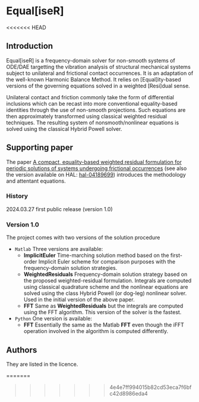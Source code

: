 # Equal[iseR]
<<<<<<< HEAD
## Introduction
Equal[iseR] is a frequency-domain solver for non-smooth systems of ODE/DAE targetting the vibration analysis of structural mechanical systems subject to unilateral and frictional contact occurrences. It is an adaptation of the well-known Harmonic Balance Method. It relies on [Equal]ity-based versions of the governing equations solved in a weighted [Resi]dual sense.

Unilateral contact and friction commonly take the form of differential inclusions which can be recast into more conventional equality-based identities through the use of non-smooth projections. Such equations are then approximately transformed using classical weighted residual techniques. The resulting system of nonsmooth/nonlinear equations is solved using the classical Hybrid Powell solver.

## Supporting paper
The paper [A compact, equality-based weighted residual formulation for periodic solutions of systems undergoing frictional occurrences](https://doi.org/10.25518/2684-6500.190) (see also the version available on HAL: [hal-04189699](https://hal.science/hal-04189699)) introduces the methodology and attentant equations.

### History
2024.03.27 first public release (version 1.0)

### Version 1.0
The project comes with two versions of the solution procedure

* `Matlab` Three versions are available:
    * __ImplicitEuler__ Time-marching solution method based on the first-order Implicit Euler scheme for comparison purposes with the frequency-domain solution strategies.
    * __WeightedResiduals__ Frequency-domain solution strategy based on the proposed weighted-residual formulation. Integrals are computed using classical quadrature scheme and the nonlinear equations are solved using the class Hybrid Powell (or dog-leg) nonlinear solver. Used in the initial version of the above paper.
    * __FFT__ Same as __WeightedResiduals__ but the integrals are computed using the FFT algorithm. This version of the solver is the fastest.
* `Python` One version is available:
   * __FFT__ Essentially the same as the Matlab __FFT__ even though the iFFT operation involved in the algorithm is computed differently. 

## Authors
They are listed in the licence.


=======
>>>>>>> 4e4e7ff994015b82cd53eca7f6bfc42d8986eda4
